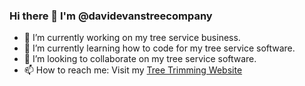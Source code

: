 ### Hi there 👋 I'm @davidevanstreecompany

- 🔭 I’m currently working on my tree service business.
- 🌱 I’m currently learning how to code for my tree service software.
- 👯 I’m looking to collaborate on my tree service software.
- 📫 How to reach me: Visit my <a href="https://www.wilkesbarretreeservice.com/tree-trimming">Tree Trimming Website</a>

<!--
**davidevanstreecompany/davidevanstreecompany** is a ✨ _special_ ✨ repository because its `README.md` (this file) appears on your GitHub profile.

-->
